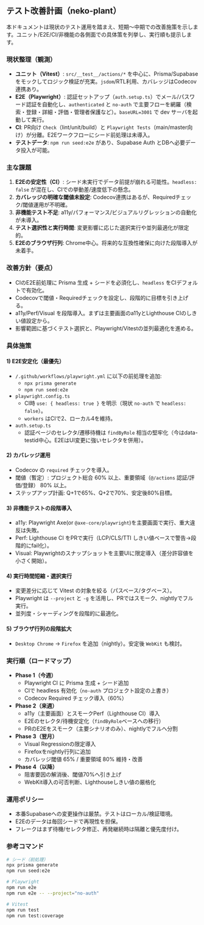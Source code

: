 ## テスト改善計画（neko-plant）

本ドキュメントは現状のテスト運用を踏まえ、短期〜中期での改善施策を示します。ユニット/E2E/CI/非機能の各側面での具体策を列挙し、実行順も提示します。

### 現状整理（観測）
- **ユニット（Vitest）**: `src/__test__/actions/*` を中心に、Prisma/Supabase をモックしてロジック検証が充実。`jsdom`/RTL利用、カバレッジはCodecov連携あり。
- **E2E（Playwright）**: 認証セットアップ（`auth.setup.ts`）でメール/パスワード認証を自動化し、`authenticated` と `no-auth` で主要フローを網羅（検索・登録・詳細・評価・管理者保護など）。`baseURL=3001` で dev サーバを起動して実行。
- **CI**: PR向け `Check`（lint/unit/build）と `Playwright Tests`（main/master向け）が分離。E2Eワークフローにシード前処理は未導入。
- **テストデータ**: `npm run seed:e2e` があり、Supabase Auth とDBへ必要データ投入が可能。

### 主な課題
1. **E2Eの安定性（CI）**: シード未実行でデータ前提が崩れる可能性。`headless: false` が混在し、CIでの挙動差/速度低下の懸念。
2. **カバレッジの明確な閾値未設定**: Codecov連携はあるが、Requiredチェック/閾値運用が不明確。
3. **非機能テスト不足**: a11y/パフォーマンス/ビジュアルリグレッションの自動化が未導入。
4. **テスト選択性と実行時間**: 変更影響に応じた選択実行や並列最適化が限定的。
5. **E2Eのブラウザ行列**: Chrome中心。将来的な互換性確保に向けた段階導入が未着手。

### 改善方針（要点）
- CIのE2E前処理に Prisma 生成 + シードを必須化し、`headless` をCIデフォルトで有効化。
- Codecovで閾値・Requiredチェックを設定し、段階的に目標を引き上げる。
- a11y/Perf/Visual を段階導入。まずは主要画面のa11yとLighthouse CIのしきい値設定から。
- 影響範囲に基づくテスト選択と、Playwright/Vitestの並列最適化を進める。

### 具体施策

#### 1) E2E安定化（最優先）
- `/.github/workflows/playwright.yml` に以下の前処理を追加:
  - `npx prisma generate`
  - `npm run seed:e2e`
- `playwright.config.ts`
  - CI時 `use: { headless: true }` を明示（現状 `no-auth` で `headless: false`）。
  - `workers` はCIで2、ローカル4を維持。
- `auth.setup.ts`
  - 認証ページのセレクタ/遷移待機は `findByRole` 相当の堅牢化（今はdata-testid中心。E2EはUI変更に強いセレクタを併用）。

#### 2) カバレッジ運用
- Codecov の `required` チェックを導入。
- 閾値（暫定）: プロジェクト総合 60% 以上、重要領域（`@/actions` 認証/評価/登録） 80% 以上。
- ステップアップ計画: Q+1で65%、Q+2で70%、安定後80%目標。

#### 3) 非機能テストの段階導入
- a11y: Playwright Axe(or `@axe-core/playwright`)を主要画面で実行、重大違反は失敗。
- Perf: Lighthouse CI をPRで実行（LCP/CLS/TTI しきい値ベースで警告→段階的にfail化）。
- Visual: Playwrightのスナップショットを主要UIに限定導入（差分許容値を小さく開始）。

#### 4) 実行時間短縮・選択実行
- 変更差分に応じて Vitest の対象を絞る（パスベース/タグベース）。
- Playwright は `--project` と `-g` を活用し、PRではスモーク、nightlyでフル実行。
- 並列度・シャーディングを段階的に最適化。

#### 5) ブラウザ行列の段階拡大
- `Desktop Chrome` → `Firefox` を追加（nightly）。安定後 `WebKit` も検討。

### 実行順（ロードマップ）
- **Phase 1（今週）**
  - Playwright CI に Prisma 生成 + シード追加
  - CIで headless 有効化（`no-auth` プロジェクト設定の上書き）
  - Codecov Required チェック導入（60%）
- **Phase 2（来週）**
  - a11y（主要画面）とスモークPerf（Lighthouse CI）導入
  - E2Eのセレクタ/待機安定化（`findByRole`ベースへの移行）
  - PRのE2Eをスモーク（主要シナリオのみ）、nightlyでフルへ分割
- **Phase 3（翌月）**
  - Visual Regressionの限定導入
  - Firefoxをnightly行列に追加
  - カバレッジ閾値 65% / 重要領域 80% 維持・改善
- **Phase 4（以降）**
  - 阻害要因の解消後、閾値70%へ引き上げ
  - WebKit導入の可否判断、Lighthouseしきい値の厳格化

### 運用ポリシー
- 本番Supabaseへの変更操作は厳禁。テストはローカル/検証環境。
- E2Eのデータは毎回シードで再現性を担保。
- フレークはまず待機/セレクタ修正、再発継続時は隔離と優先度付け。

### 参考コマンド
```bash
# シード（前処理）
npx prisma generate
npm run seed:e2e

# Playwright
npm run e2e
npm run e2e -- --project="no-auth"

# Vitest
npm run test
npm run test:coverage
```
